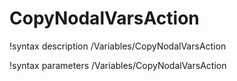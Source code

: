 <!-- MOOSE Documentation Stub: Remove this when content is added. -->

# CopyNodalVarsAction
!syntax description /Variables/CopyNodalVarsAction

!syntax parameters /Variables/CopyNodalVarsAction

